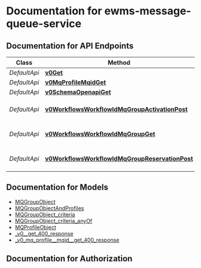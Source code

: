 # Documentation for ewms-message-queue-service

<a name="documentation-for-api-endpoints"></a>
## Documentation for API Endpoints


| Class | Method | HTTP request | Description |
|------------ | ------------- | ------------- | -------------|
| *DefaultApi* | [**v0Get**](Apis/DefaultApi.md#v0get) | **GET** /v0/ |  |
*DefaultApi* | [**v0MqProfileMqidGet**](Apis/DefaultApi.md#v0mqprofilemqidget) | **GET** /v0/mq-profile/{mqid} |  |
*DefaultApi* | [**v0SchemaOpenapiGet**](Apis/DefaultApi.md#v0schemaopenapiget) | **GET** /v0/schema/openapi |  |
*DefaultApi* | [**v0WorkflowsWorkflowIdMqGroupActivationPost**](Apis/DefaultApi.md#v0workflowsworkflowidmqgroupactivationpost) | **POST** /v0/workflows/{workflow_id}/mq-group/activation |  |
*DefaultApi* | [**v0WorkflowsWorkflowIdMqGroupGet**](Apis/DefaultApi.md#v0workflowsworkflowidmqgroupget) | **GET** /v0/workflows/{workflow_id}/mq-group |  |
*DefaultApi* | [**v0WorkflowsWorkflowIdMqGroupReservationPost**](Apis/DefaultApi.md#v0workflowsworkflowidmqgroupreservationpost) | **POST** /v0/workflows/{workflow_id}/mq-group/reservation |  |


<a name="documentation-for-models"></a>
## Documentation for Models

 - [MQGroupObject](./Models/MQGroupObject.md)
 - [MQGroupObjectAndProfiles](./Models/MQGroupObjectAndProfiles.md)
 - [MQGroupObject_criteria](./Models/MQGroupObject_criteria.md)
 - [MQGroupObject_criteria_anyOf](./Models/MQGroupObject_criteria_anyOf.md)
 - [MQProfileObject](./Models/MQProfileObject.md)
 - [_v0__get_400_response](./Models/_v0__get_400_response.md)
 - [_v0_mq_profile__mqid__get_400_response](./Models/_v0_mq_profile__mqid__get_400_response.md)


<a name="documentation-for-authorization"></a>
## Documentation for Authorization

